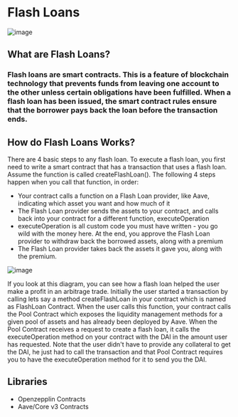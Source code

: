 # Flash Loans

![image](https://user-images.githubusercontent.com/102557215/187034729-0a1366eb-bb73-42e9-8af6-2057fcc4d31f.png)

## What are Flash Loans?
### Flash loans are smart contracts. This is a feature of blockchain technology that prevents funds from leaving one account to the other unless certain obligations have been fulfilled. When a flash loan has been issued, the smart contract rules ensure that the borrower pays back the loan before the transaction ends.


## How do Flash Loans Works?

There are 4 basic steps to any flash loan. To execute a flash loan, you first need to write a smart contract that has a transaction that uses a flash loan. Assume the function is called createFlashLoan(). The following 4 steps happen when you call that function, in order:

- Your contract calls a function on a Flash Loan provider, like Aave, indicating which asset you want and how much of it
- The Flash Loan provider sends the assets to your contract, and calls back into your contract for a different function, executeOperation
- executeOperation is all custom code you must have written - you go wild with the money here. At the end, you approve the Flash Loan provider to withdraw back the         borrowed assets, along with a premium
- The Flash Loan provider takes back the assets it gave you, along with the premium.

![image](https://user-images.githubusercontent.com/102557215/187034877-d47ccef0-560e-4123-92fb-fb9f29c4f966.png)

If you look at this diagram, you can see how a flash loan helped the user make a profit in an arbitrage trade. Initially the user started a transaction by calling lets say a method createFlashLoan in your contract which is named as FlashLoan Contract. When the user calls this function, your contract calls the Pool Contract which exposes the liquidity management methods for a given pool of assets and has already been deployed by Aave. When the Pool Contract receives a request to create a flash loan, it calls the executeOperation method on your contract with the DAI in the amount user has requested. Note that the user didn't have to provide any collateral to get the DAI, he just had to call the transaction and that Pool Contract requires you to have the executeOperation method for it to send you the DAI.


## Libraries 

- Openzepplin Contracts
- Aave/Core v3 Contracts
